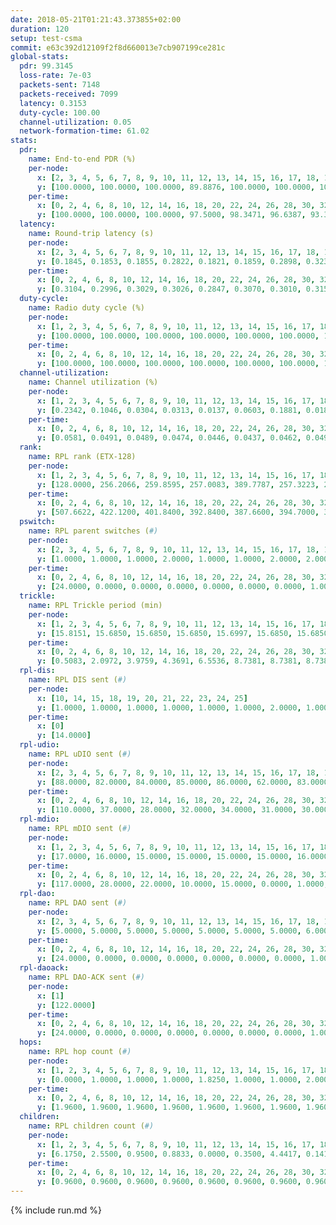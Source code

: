 ```yaml
---
date: 2018-05-21T01:21:43.373855+02:00
duration: 120
setup: test-csma
commit: e63c392d12109f2f8d660013e7cb907199ce281c
global-stats:
  pdr: 99.3145
  loss-rate: 7e-03
  packets-sent: 7148
  packets-received: 7099
  latency: 0.3153
  duty-cycle: 100.00
  channel-utilization: 0.05
  network-formation-time: 61.02
stats:
  pdr:
    name: End-to-end PDR (%)
    per-node:
      x: [2, 3, 4, 5, 6, 7, 8, 9, 10, 11, 12, 13, 14, 15, 16, 17, 18, 19, 20, 21, 22, 23, 24, 25]
      y: [100.0000, 100.0000, 100.0000, 89.8876, 100.0000, 100.0000, 100.0000, 98.3819, 97.3597, 100.0000, 100.0000, 99.6764, 100.0000, 100.0000, 100.0000, 99.3808, 100.0000, 99.6633, 100.0000, 99.3528, 99.0228, 100.0000, 100.0000, 100.0000]
    per-time:
      x: [0, 2, 4, 6, 8, 10, 12, 14, 16, 18, 20, 22, 24, 26, 28, 30, 32, 34, 36, 38, 40, 42, 44, 46, 48, 50, 52, 54, 56, 58, 60, 62, 64, 66, 68, 70, 72, 74, 76, 78, 80, 82, 84, 86, 88, 90, 92, 94, 96, 98, 100, 102, 104, 106, 108, 110, 112, 114, 116, 118, 120]
      y: [100.0000, 100.0000, 100.0000, 97.5000, 98.3471, 96.6387, 93.3333, 96.6667, 95.8333, 95.8333, 100.0000, 99.1667, 100.0000, 100.0000, 100.0000, 100.0000, 99.1667, 100.0000, 100.0000, 100.0000, 98.3333, 100.0000, 100.0000, 100.0000, 100.0000, 100.0000, 100.0000, 100.0000, 98.3333, 100.0000, 100.0000, 100.0000, 100.0000, 98.3333, 99.1667, 100.0000, 100.0000, 100.0000, 100.0000, 98.3333, 100.0000, 100.0000, 100.0000, 100.0000, 100.0000, 99.1667, 99.1667, 100.0000, 99.1667, 100.0000, 100.0000, 100.0000, 96.6667, 100.0000, 100.0000, 100.0000, 100.0000, 100.0000, 100.0000, 100.0000, null]
  latency:
    name: Round-trip latency (s)
    per-node:
      x: [2, 3, 4, 5, 6, 7, 8, 9, 10, 11, 12, 13, 14, 15, 16, 17, 18, 19, 20, 21, 22, 23, 24, 25]
      y: [0.1845, 0.1853, 0.1855, 0.2822, 0.1821, 0.1859, 0.2898, 0.3237, 0.2009, 0.2882, 0.2881, 0.2894, 0.2850, 0.2840, 0.2841, 0.2914, 0.3630, 0.4022, 0.4221, 0.4247, 0.4302, 0.4857, 0.4859, 0.4952]
    per-time:
      x: [0, 2, 4, 6, 8, 10, 12, 14, 16, 18, 20, 22, 24, 26, 28, 30, 32, 34, 36, 38, 40, 42, 44, 46, 48, 50, 52, 54, 56, 58, 60, 62, 64, 66, 68, 70, 72, 74, 76, 78, 80, 82, 84, 86, 88, 90, 92, 94, 96, 98, 100, 102, 104, 106, 108, 110, 112, 114, 116, 118, 120]
      y: [0.3104, 0.2996, 0.3029, 0.3026, 0.2847, 0.3070, 0.3010, 0.3155, 0.3002, 0.2837, 0.2932, 0.2888, 0.2910, 0.2876, 0.2988, 0.2990, 0.2916, 0.2868, 0.2810, 0.3171, 0.3084, 0.3314, 0.3381, 0.3442, 0.3290, 0.3220, 0.3202, 0.3266, 0.3263, 0.3070, 0.3175, 0.3373, 0.3045, 0.3363, 0.3233, 0.3284, 0.3211, 0.3161, 0.3170, 0.3486, 0.3340, 0.3201, 0.3417, 0.3359, 0.3256, 0.3412, 0.3247, 0.3235, 0.3318, 0.3265, 0.3244, 0.3301, 0.3201, 0.3103, 0.3052, 0.3152, 0.3102, 0.3182, 0.3115, 0.3230, null]
  duty-cycle:
    name: Radio duty cycle (%)
    per-node:
      x: [1, 2, 3, 4, 5, 6, 7, 8, 9, 10, 11, 12, 13, 14, 15, 16, 17, 18, 19, 20, 21, 22, 23, 24, 25]
      y: [100.0000, 100.0000, 100.0000, 100.0000, 100.0000, 100.0000, 100.0000, 100.0000, 100.0000, 100.0000, 100.0000, 100.0000, 100.0000, 100.0000, 100.0000, 100.0000, 100.0000, 100.0000, 100.0000, 100.0000, 100.0000, 100.0000, 100.0000, 100.0000, 100.0000]
    per-time:
      x: [0, 2, 4, 6, 8, 10, 12, 14, 16, 18, 20, 22, 24, 26, 28, 30, 32, 34, 36, 38, 40, 42, 44, 46, 48, 50, 52, 54, 56, 58, 60, 62, 64, 66, 68, 70, 72, 74, 76, 78, 80, 82, 84, 86, 88, 90, 92, 94, 96, 98, 100, 102, 104, 106, 108, 110, 112, 114, 116, 118]
      y: [100.0000, 100.0000, 100.0000, 100.0000, 100.0000, 100.0000, 100.0000, 100.0000, 100.0000, 100.0000, 100.0000, 100.0000, 100.0000, 100.0000, 100.0000, 100.0000, 100.0000, 100.0000, 100.0000, 100.0000, 100.0000, 100.0000, 100.0000, 100.0000, 100.0000, 100.0000, 100.0000, 100.0000, 100.0000, 100.0000, 100.0000, 100.0000, 100.0000, 100.0000, 100.0000, 100.0000, 100.0000, 100.0000, 100.0000, 100.0000, 100.0000, 100.0000, 100.0000, 100.0000, 100.0000, 100.0000, 100.0000, 100.0000, 100.0000, 100.0000, 100.0000, 100.0000, 100.0000, 100.0000, 100.0000, 100.0000, 100.0000, 100.0000, 100.0000, 100.0000]
  channel-utilization:
    name: Channel utilization (%)
    per-node:
      x: [1, 2, 3, 4, 5, 6, 7, 8, 9, 10, 11, 12, 13, 14, 15, 16, 17, 18, 19, 20, 21, 22, 23, 24, 25]
      y: [0.2342, 0.1046, 0.0304, 0.0313, 0.0137, 0.0603, 0.1881, 0.0181, 0.0152, 0.0346, 0.0150, 0.0151, 0.0370, 0.0147, 0.0244, 0.0772, 0.0572, 0.1034, 0.0166, 0.0157, 0.0182, 0.0157, 0.0157, 0.0145, 0.0149]
    per-time:
      x: [0, 2, 4, 6, 8, 10, 12, 14, 16, 18, 20, 22, 24, 26, 28, 30, 32, 34, 36, 38, 40, 42, 44, 46, 48, 50, 52, 54, 56, 58, 60, 62, 64, 66, 68, 70, 72, 74, 76, 78, 80, 82, 84, 86, 88, 90, 92, 94, 96, 98, 100, 102, 104, 106, 108, 110, 112, 114, 116, 118]
      y: [0.0581, 0.0491, 0.0489, 0.0474, 0.0446, 0.0437, 0.0462, 0.0496, 0.0492, 0.0433, 0.0444, 0.0432, 0.0410, 0.0424, 0.0512, 0.0439, 0.0452, 0.0423, 0.0409, 0.0435, 0.0439, 0.0537, 0.0522, 0.0482, 0.0510, 0.0521, 0.0448, 0.0495, 0.0529, 0.0506, 0.0436, 0.0495, 0.0448, 0.0467, 0.0490, 0.0477, 0.0471, 0.0484, 0.0455, 0.0509, 0.0506, 0.0479, 0.0500, 0.0541, 0.0436, 0.0481, 0.0506, 0.0449, 0.0480, 0.0486, 0.0490, 0.0479, 0.0508, 0.0457, 0.0433, 0.0456, 0.0442, 0.0478, 0.0482, 0.0462]
  rank:
    name: RPL rank (ETX-128)
    per-node:
      x: [1, 2, 3, 4, 5, 6, 7, 8, 9, 10, 11, 12, 13, 14, 15, 16, 17, 18, 19, 20, 21, 22, 23, 24, 25]
      y: [128.0000, 256.2066, 259.8595, 257.0083, 389.7787, 257.3223, 257.3306, 391.9918, 433.1967, 283.2066, 390.7934, 390.5207, 389.4918, 392.8512, 389.3884, 390.0744, 400.5656, 473.3443, 521.7377, 533.4597, 563.4194, 544.4508, 607.1475, 607.2295, 605.9180]
    per-time:
      x: [0, 2, 4, 6, 8, 10, 12, 14, 16, 18, 20, 22, 24, 26, 28, 30, 32, 34, 36, 38, 40, 42, 44, 46, 48, 50, 52, 54, 56, 58, 60, 62, 64, 66, 68, 70, 72, 74, 76, 78, 80, 82, 84, 86, 88, 90, 92, 94, 96, 98, 100, 102, 104, 106, 108, 110, 112, 114, 116, 118]
      y: [507.6622, 422.1200, 401.8400, 392.8400, 387.6600, 394.7000, 398.0400, 398.7059, 399.6863, 396.1600, 389.2745, 384.8800, 384.7000, 382.9800, 383.3600, 383.4000, 383.9600, 382.2400, 382.2200, 381.9000, 386.2745, 409.2745, 406.4600, 411.5800, 418.9800, 418.7200, 418.2400, 417.6078, 414.4615, 405.4000, 404.4200, 405.3000, 405.4200, 406.7885, 412.7200, 412.0200, 411.6800, 410.8400, 409.3800, 413.0588, 409.6800, 408.5200, 410.2400, 409.4600, 409.8039, 405.6000, 405.9600, 407.0600, 404.2600, 402.9400, 402.0800, 404.1200, 410.5385, 407.3200, 408.4706, 403.1800, 411.1154, 401.5600, 403.3600, 402.8800]
  pswitch:
    name: RPL parent switches (#)
    per-node:
      x: [2, 3, 4, 5, 6, 7, 8, 9, 10, 11, 12, 13, 14, 15, 16, 17, 18, 19, 20, 21, 22, 23, 24, 25]
      y: [1.0000, 1.0000, 1.0000, 2.0000, 1.0000, 1.0000, 2.0000, 2.0000, 1.0000, 1.0000, 1.0000, 2.0000, 1.0000, 1.0000, 1.0000, 2.0000, 2.0000, 2.0000, 4.0000, 4.0000, 2.0000, 2.0000, 2.0000, 2.0000]
    per-time:
      x: [0, 2, 4, 6, 8, 10, 12, 14, 16, 18, 20, 22, 24, 26, 28, 30, 32, 34, 36, 38, 40, 42, 44, 46, 48, 50, 52, 54, 56, 58, 60, 62, 64, 66, 68, 70, 72, 74, 76, 78, 80, 82, 84, 86, 88, 90, 92, 94, 96, 98, 100, 102, 104, 106, 108, 110, 112]
      y: [24.0000, 0.0000, 0.0000, 0.0000, 0.0000, 0.0000, 0.0000, 1.0000, 1.0000, 0.0000, 1.0000, 0.0000, 0.0000, 0.0000, 0.0000, 0.0000, 0.0000, 0.0000, 0.0000, 0.0000, 1.0000, 1.0000, 0.0000, 0.0000, 0.0000, 0.0000, 0.0000, 1.0000, 2.0000, 0.0000, 0.0000, 0.0000, 0.0000, 2.0000, 0.0000, 0.0000, 0.0000, 0.0000, 0.0000, 1.0000, 0.0000, 0.0000, 0.0000, 0.0000, 1.0000, 0.0000, 0.0000, 0.0000, 0.0000, 0.0000, 0.0000, 0.0000, 2.0000, 0.0000, 1.0000, 0.0000, 2.0000]
  trickle:
    name: RPL Trickle period (min)
    per-node:
      x: [1, 2, 3, 4, 5, 6, 7, 8, 9, 10, 11, 12, 13, 14, 15, 16, 17, 18, 19, 20, 21, 22, 23, 24, 25]
      y: [15.8151, 15.6850, 15.6850, 15.6850, 15.6997, 15.6850, 15.6850, 15.6280, 15.5363, 15.6105, 15.6850, 15.6850, 15.6997, 15.6105, 15.6105, 15.6105, 15.6258, 15.6068, 15.6068, 15.6369, 15.6369, 15.5978, 15.5978, 15.5978, 15.5973]
    per-time:
      x: [0, 2, 4, 6, 8, 10, 12, 14, 16, 18, 20, 22, 24, 26, 28, 30, 32, 34, 36, 38, 40, 42, 44, 46, 48, 50, 52, 54, 56, 58, 60, 62, 64, 66, 68, 70, 72, 74, 76, 78, 80, 82, 84, 86, 88, 90, 92, 94, 96, 98, 100, 102, 104, 106, 108, 110, 112, 114, 116, 118]
      y: [0.5083, 2.0972, 3.9759, 4.3691, 6.5536, 8.7381, 8.7381, 8.7381, 10.6228, 17.4763, 17.4763, 17.4763, 17.4763, 17.4763, 17.4763, 17.4763, 17.4763, 17.4763, 17.4763, 17.4763, 17.4763, 17.4763, 17.4763, 17.4763, 17.4763, 17.4763, 17.4763, 17.4763, 17.4763, 17.4763, 17.4763, 17.4763, 17.4763, 17.4763, 17.4763, 17.4763, 17.4763, 17.4763, 17.4763, 17.4763, 17.4763, 17.4763, 17.4763, 17.4763, 17.4763, 17.4763, 17.4763, 17.4763, 17.4763, 17.4763, 17.4763, 17.4763, 17.4763, 17.4763, 17.4763, 17.4763, 17.4763, 17.4763, 17.4763, 17.4763]
  rpl-dis:
    name: RPL DIS sent (#)
    per-node:
      x: [10, 14, 15, 18, 19, 20, 21, 22, 23, 24, 25]
      y: [1.0000, 1.0000, 1.0000, 1.0000, 1.0000, 1.0000, 2.0000, 1.0000, 2.0000, 1.0000, 2.0000]
    per-time:
      x: [0]
      y: [14.0000]
  rpl-udio:
    name: RPL uDIO sent (#)
    per-node:
      x: [2, 3, 4, 5, 6, 7, 8, 9, 10, 11, 12, 13, 14, 15, 16, 17, 18, 19, 20, 21, 22, 23, 24, 25]
      y: [88.0000, 82.0000, 84.0000, 85.0000, 86.0000, 62.0000, 83.0000, 83.0000, 86.0000, 89.0000, 85.0000, 87.0000, 86.0000, 83.0000, 89.0000, 88.0000, 76.0000, 89.0000, 84.0000, 86.0000, 81.0000, 84.0000, 92.0000, 84.0000]
    per-time:
      x: [0, 2, 4, 6, 8, 10, 12, 14, 16, 18, 20, 22, 24, 26, 28, 30, 32, 34, 36, 38, 40, 42, 44, 46, 48, 50, 52, 54, 56, 58, 60, 62, 64, 66, 68, 70, 72, 74, 76, 78, 80, 82, 84, 86, 88, 90, 92, 94, 96, 98, 100, 102, 104, 106, 108, 110, 112, 114, 116, 118, 120]
      y: [110.0000, 37.0000, 28.0000, 32.0000, 34.0000, 31.0000, 30.0000, 32.0000, 35.0000, 36.0000, 33.0000, 27.0000, 31.0000, 31.0000, 31.0000, 33.0000, 32.0000, 38.0000, 29.0000, 33.0000, 27.0000, 33.0000, 32.0000, 35.0000, 33.0000, 29.0000, 36.0000, 28.0000, 30.0000, 34.0000, 36.0000, 27.0000, 30.0000, 36.0000, 35.0000, 28.0000, 33.0000, 39.0000, 33.0000, 33.0000, 30.0000, 33.0000, 34.0000, 29.0000, 31.0000, 36.0000, 35.0000, 28.0000, 36.0000, 33.0000, 27.0000, 31.0000, 39.0000, 33.0000, 32.0000, 30.0000, 36.0000, 30.0000, 33.0000, 32.0000, 4.0000]
  rpl-mdio:
    name: RPL mDIO sent (#)
    per-node:
      x: [1, 2, 3, 4, 5, 6, 7, 8, 9, 10, 11, 12, 13, 14, 15, 16, 17, 18, 19, 20, 21, 22, 23, 24, 25]
      y: [17.0000, 16.0000, 15.0000, 15.0000, 15.0000, 15.0000, 16.0000, 14.0000, 13.0000, 14.0000, 14.0000, 14.0000, 13.0000, 14.0000, 14.0000, 13.0000, 15.0000, 16.0000, 14.0000, 13.0000, 14.0000, 14.0000, 14.0000, 14.0000, 13.0000]
    per-time:
      x: [0, 2, 4, 6, 8, 10, 12, 14, 16, 18, 20, 22, 24, 26, 28, 30, 32, 34, 36, 38, 40, 42, 44, 46, 48, 50, 52, 54, 56, 58, 60, 62, 64, 66, 68, 70, 72, 74, 76, 78, 80, 82, 84, 86, 88, 90, 92, 94, 96, 98, 100, 102, 104, 106, 108, 110, 112, 114, 116, 118]
      y: [117.0000, 28.0000, 22.0000, 10.0000, 15.0000, 0.0000, 1.0000, 10.0000, 14.0000, 0.0000, 0.0000, 0.0000, 0.0000, 3.0000, 3.0000, 6.0000, 8.0000, 5.0000, 0.0000, 0.0000, 0.0000, 0.0000, 6.0000, 4.0000, 7.0000, 6.0000, 2.0000, 0.0000, 0.0000, 0.0000, 0.0000, 10.0000, 4.0000, 7.0000, 4.0000, 0.0000, 0.0000, 0.0000, 0.0000, 5.0000, 6.0000, 5.0000, 4.0000, 5.0000, 0.0000, 0.0000, 0.0000, 0.0000, 4.0000, 8.0000, 7.0000, 5.0000, 1.0000, 0.0000, 0.0000, 0.0000, 0.0000, 5.0000, 3.0000, 9.0000]
  rpl-dao:
    name: RPL DAO sent (#)
    per-node:
      x: [2, 3, 4, 5, 6, 7, 8, 9, 10, 11, 12, 13, 14, 15, 16, 17, 18, 19, 20, 21, 22, 23, 24, 25]
      y: [5.0000, 5.0000, 5.0000, 5.0000, 5.0000, 5.0000, 5.0000, 6.0000, 5.0000, 5.0000, 5.0000, 5.0000, 5.0000, 5.0000, 5.0000, 5.0000, 5.0000, 5.0000, 6.0000, 6.0000, 5.0000, 5.0000, 5.0000, 5.0000]
    per-time:
      x: [0, 2, 4, 6, 8, 10, 12, 14, 16, 18, 20, 22, 24, 26, 28, 30, 32, 34, 36, 38, 40, 42, 44, 46, 48, 50, 52, 54, 56, 58, 60, 62, 64, 66, 68, 70, 72, 74, 76, 78, 80, 82, 84, 86, 88, 90, 92, 94, 96, 98, 100, 102, 104, 106, 108, 110, 112, 114, 116, 118]
      y: [24.0000, 0.0000, 0.0000, 0.0000, 0.0000, 0.0000, 0.0000, 1.0000, 2.0000, 0.0000, 1.0000, 0.0000, 0.0000, 0.0000, 21.0000, 0.0000, 0.0000, 0.0000, 0.0000, 0.0000, 1.0000, 2.0000, 0.0000, 1.0000, 1.0000, 0.0000, 0.0000, 1.0000, 15.0000, 4.0000, 0.0000, 0.0000, 0.0000, 2.0000, 0.0000, 1.0000, 1.0000, 1.0000, 1.0000, 1.0000, 0.0000, 0.0000, 4.0000, 13.0000, 1.0000, 0.0000, 0.0000, 1.0000, 1.0000, 1.0000, 1.0000, 1.0000, 2.0000, 1.0000, 1.0000, 0.0000, 4.0000, 10.0000, 0.0000, 1.0000]
  rpl-daoack:
    name: RPL DAO-ACK sent (#)
    per-node:
      x: [1]
      y: [122.0000]
    per-time:
      x: [0, 2, 4, 6, 8, 10, 12, 14, 16, 18, 20, 22, 24, 26, 28, 30, 32, 34, 36, 38, 40, 42, 44, 46, 48, 50, 52, 54, 56, 58, 60, 62, 64, 66, 68, 70, 72, 74, 76, 78, 80, 82, 84, 86, 88, 90, 92, 94, 96, 98, 100, 102, 104, 106, 108, 110, 112, 114, 116, 118]
      y: [24.0000, 0.0000, 0.0000, 0.0000, 0.0000, 0.0000, 0.0000, 1.0000, 1.0000, 0.0000, 1.0000, 0.0000, 0.0000, 0.0000, 21.0000, 0.0000, 0.0000, 0.0000, 0.0000, 0.0000, 1.0000, 2.0000, 0.0000, 1.0000, 1.0000, 0.0000, 0.0000, 1.0000, 15.0000, 4.0000, 0.0000, 0.0000, 0.0000, 2.0000, 0.0000, 1.0000, 1.0000, 1.0000, 1.0000, 1.0000, 0.0000, 0.0000, 4.0000, 13.0000, 1.0000, 0.0000, 0.0000, 1.0000, 1.0000, 1.0000, 1.0000, 1.0000, 2.0000, 1.0000, 1.0000, 0.0000, 4.0000, 10.0000, 0.0000, 1.0000]
  hops:
    name: RPL hop count (#)
    per-node:
      x: [1, 2, 3, 4, 5, 6, 7, 8, 9, 10, 11, 12, 13, 14, 15, 16, 17, 18, 19, 20, 21, 22, 23, 24, 25]
      y: [0.0000, 1.0000, 1.0000, 1.0000, 1.8250, 1.0000, 1.0000, 2.0000, 2.1417, 1.0000, 2.0000, 2.0000, 2.0000, 2.0000, 2.0000, 2.0000, 2.0000, 2.6500, 3.0000, 3.1250, 3.2000, 3.1250, 3.6500, 3.6500, 3.6500]
    per-time:
      x: [0, 2, 4, 6, 8, 10, 12, 14, 16, 18, 20, 22, 24, 26, 28, 30, 32, 34, 36, 38, 40, 42, 44, 46, 48, 50, 52, 54, 56, 58, 60, 62, 64, 66, 68, 70, 72, 74, 76, 78, 80, 82, 84, 86, 88, 90, 92, 94, 96, 98, 100, 102, 104, 106, 108, 110, 112, 114, 116, 118]
      y: [1.9600, 1.9600, 1.9600, 1.9600, 1.9600, 1.9600, 1.9600, 1.9600, 1.9400, 1.9200, 1.9400, 1.9600, 1.9600, 1.9600, 1.9600, 1.9600, 1.9600, 1.9600, 1.9600, 1.9600, 1.9600, 2.2400, 2.2400, 2.2400, 2.2400, 2.2400, 2.2400, 2.2200, 2.1600, 2.1200, 2.1200, 2.1200, 2.1200, 2.1200, 2.1200, 2.1200, 2.1200, 2.1200, 2.1200, 2.1600, 2.1600, 2.1600, 2.1600, 2.1600, 2.1400, 2.1200, 2.1200, 2.1200, 2.1200, 2.1200, 2.1200, 2.1200, 2.1200, 2.1200, 2.1200, 2.1200, 2.1200, 2.1200, 2.1200, 2.1200]
  children:
    name: RPL children count (#)
    per-node:
      x: [1, 2, 3, 4, 5, 6, 7, 8, 9, 10, 11, 12, 13, 14, 15, 16, 17, 18, 19, 20, 21, 22, 23, 24, 25]
      y: [6.1750, 2.5500, 0.9500, 0.8833, 0.0000, 0.3500, 4.4417, 0.1417, 0.0000, 0.8583, 0.0000, 0.0000, 0.8750, 0.0000, 0.4333, 0.7750, 1.4083, 3.8750, 0.0917, 0.0583, 0.1333, 0.0000, 0.0000, 0.0000, 0.0000]
    per-time:
      x: [0, 2, 4, 6, 8, 10, 12, 14, 16, 18, 20, 22, 24, 26, 28, 30, 32, 34, 36, 38, 40, 42, 44, 46, 48, 50, 52, 54, 56, 58, 60, 62, 64, 66, 68, 70, 72, 74, 76, 78, 80, 82, 84, 86, 88, 90, 92, 94, 96, 98, 100, 102, 104, 106, 108, 110, 112, 114, 116, 118]
      y: [0.9600, 0.9600, 0.9600, 0.9600, 0.9600, 0.9600, 0.9600, 0.9600, 0.9600, 0.9600, 0.9600, 0.9600, 0.9600, 0.9600, 0.9600, 0.9600, 0.9600, 0.9600, 0.9600, 0.9600, 0.9600, 0.9600, 0.9600, 0.9600, 0.9600, 0.9600, 0.9600, 0.9600, 0.9600, 0.9600, 0.9600, 0.9600, 0.9600, 0.9600, 0.9600, 0.9600, 0.9600, 0.9600, 0.9600, 0.9600, 0.9600, 0.9600, 0.9600, 0.9600, 0.9600, 0.9600, 0.9600, 0.9600, 0.9600, 0.9600, 0.9600, 0.9600, 0.9600, 0.9600, 0.9600, 0.9600, 0.9600, 0.9600, 0.9600, 0.9600]
---
```


{% include run.md %}
